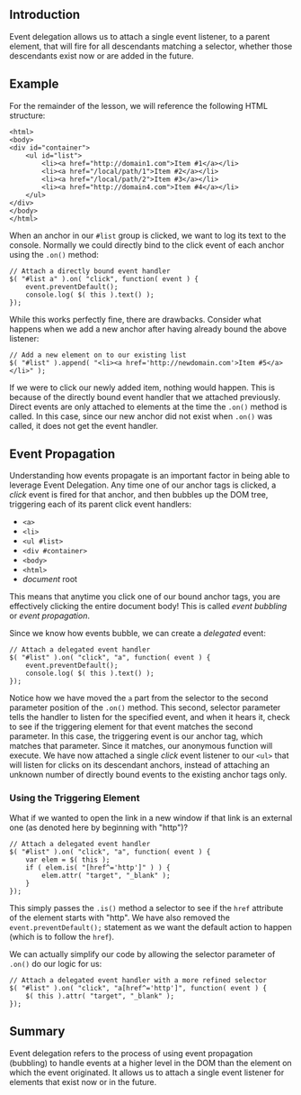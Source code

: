 <script>{
	"title": "Understanding Event Delegation",
	"level": "intermediate",
	"source": "http://jqfundamentals.com/legacy",
	"attribution": [ "jQuery Fundamentals" ]
}</script>

## Introduction

Event delegation allows us to attach a single event listener, to a parent element, that will fire for all descendants matching a selector, whether those descendants exist now or are added in the future.

## Example

For the remainder of the lesson, we will reference the following HTML structure:

```
<html>
<body>
<div id="container">
	<ul id="list">
		<li><a href="http://domain1.com">Item #1</a></li>
		<li><a href="/local/path/1">Item #2</a></li>
		<li><a href="/local/path/2">Item #3</a></li>
		<li><a href="http://domain4.com">Item #4</a></li>
	</ul>
</div>
</body>
</html>
```

When an anchor in our `#list` group is clicked, we want to log its text to the console. Normally we could directly bind to the click event of each anchor using the `.on()` method:

```
// Attach a directly bound event handler
$( "#list a" ).on( "click", function( event ) {
	event.preventDefault();
	console.log( $( this ).text() );
});
```

While this works perfectly fine, there are drawbacks. Consider what happens when we add a new anchor after having already bound the above listener:

```
// Add a new element on to our existing list
$( "#list" ).append( "<li><a href='http://newdomain.com'>Item #5</a></li>" );
```

If we were to click our newly added item, nothing would happen. This is because of the directly bound event handler that we attached previously. Direct events are only attached to elements at the time the `.on()` method is called. In this case, since our new anchor did not exist when `.on()` was called, it does not get the event handler.

## Event Propagation

Understanding how events propagate is an important factor in being able to leverage Event Delegation. Any time one of our anchor tags is clicked, a _click_ event is fired for that anchor, and then bubbles up the DOM tree, triggering each of its parent click event handlers:

- `<a>`
- `<li>`
- `<ul #list>`
- `<div #container>`
- `<body>`
- `<html>`
- _document_ root

This means that anytime you click one of our bound anchor tags, you are effectively clicking the entire document body! This is called _event bubbling_ or _event propagation_.

Since we know how events bubble, we can create a _delegated_ event:

```
// Attach a delegated event handler
$( "#list" ).on( "click", "a", function( event ) {
	event.preventDefault();
	console.log( $( this ).text() );
});
```

Notice how we have moved the `a` part from the selector to the second parameter position of the `.on()` method. This second, selector parameter tells the handler to listen for the specified event, and when it hears it, check to see if the triggering element for that event matches the second parameter. In this case, the triggering event is our anchor tag, which matches that parameter. Since it matches, our anonymous function will execute. We have now attached a single _click_ event listener to our `<ul>` that will listen for clicks on its descendant anchors, instead of attaching an unknown number of directly bound events to the existing anchor tags only.

### Using the Triggering Element

What if we wanted to open the link in a new window if that link is an external one (as denoted here by beginning with "http")?

```
// Attach a delegated event handler
$( "#list" ).on( "click", "a", function( event ) {
	var elem = $( this );
	if ( elem.is( "[href^='http']" ) ) {
		elem.attr( "target", "_blank" );
	}
});
```

This simply passes the `.is()` method a selector to see if the `href` attribute of the element starts with "http". We have also removed the `event.preventDefault();` statement as we want the default action to happen (which is to follow the `href`).

We can actually simplify our code by allowing the selector parameter of `.on()` do our logic for us:

```
// Attach a delegated event handler with a more refined selector
$( "#list" ).on( "click", "a[href^='http']", function( event ) {
	$( this ).attr( "target", "_blank" );
});
```

## Summary

Event delegation refers to the process of using event propagation (bubbling) to handle events at a higher level in the DOM than the element on which the event originated. It allows us to attach a single event listener for elements that exist now or in the future.
